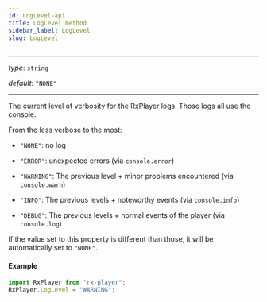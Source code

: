 ```yaml
---
id: LogLevel-api
title: LogLevel method
sidebar_label: LogLevel
slug: LogLevel
---
```


---

_type_: `string`

_default_: `"NONE"`

---

The current level of verbosity for the RxPlayer logs. Those logs all use the
console.

From the less verbose to the most:

- `"NONE"`: no log

- `"ERROR"`: unexpected errors (via `console.error`)

- `"WARNING"`: The previous level + minor problems encountered (via
  `console.warn`)

- `"INFO"`: The previous levels + noteworthy events (via `console.info`)

- `"DEBUG"`: The previous levels + normal events of the player (via
  `console.log`)

If the value set to this property is different than those, it will be
automatically set to `"NONE"`.

#### Example

```js
import RxPlayer from "rx-player";
RxPlayer.LogLevel = "WARNING";
```

